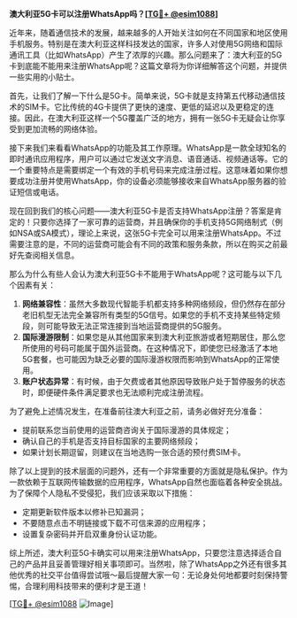 **澳大利亚5G卡可以注册WhatsApp吗？[[TG💪+ @esim1088](https://t.me/s/esim1088)]**

近年来，随着通信技术的发展，越来越多的人开始关注如何在不同国家和地区使用手机服务。特别是在澳大利亚这样科技发达的国家，许多人对使用5G网络和国际通讯工具（比如WhatsApp）产生了浓厚的兴趣。那么问题来了：澳大利亚的5G卡到底能不能用来注册WhatsApp呢？这篇文章将为你详细解答这个问题，并提供一些实用的小贴士。

首先，让我们了解一下什么是5G卡。简单来说，5G卡就是支持第五代移动通信技术的SIM卡。它比传统的4G卡提供了更快的速度、更低的延迟以及更稳定的连接。因此，在澳大利亚这样一个5G覆盖广泛的地方，拥有一张5G卡无疑会让你享受到更加流畅的网络体验。

接下来我们来看看WhatsApp的功能及其工作原理。WhatsApp是一款全球知名的即时通讯应用程序，用户可以通过它发送文字消息、语音通话、视频通话等。它的一个重要特点是需要绑定一个有效的手机号码来完成注册过程。这意味着如果你想要成功注册并使用WhatsApp，你的设备必须能够接收来自WhatsApp服务器的验证短信或电话。

现在回到我们的核心问题——澳大利亚5G卡是否支持WhatsApp注册？答案是肯定的！只要你选择了一家可靠的运营商，并且确保你的手机支持5G网络制式（例如NSA或SA模式），理论上来说，这张5G卡完全可以用来注册WhatsApp。不过需要注意的是，不同的运营商可能会有不同的政策和服务条款，所以在购买之前最好先查阅相关信息。

那么为什么有些人会认为澳大利亚5G卡不能用于WhatsApp呢？这可能与以下几个因素有关：

1. **网络兼容性**：虽然大多数现代智能手机都支持多种网络频段，但仍然存在部分老旧机型无法完全兼容所有类型的5G信号。如果您的手机不支持某些特定频段，则可能导致无法正常连接到当地运营商提供的5G服务。
2. **国际漫游限制**：如果您是从其他国家来到澳大利亚旅游或者短期居住，那么您所使用的号码可能属于国外运营商。在这种情况下，即使您已经激活了本地5G套餐，也可能因为缺乏必要的国际漫游权限而影响到WhatsApp的正常使用。
3. **账户状态异常**：有时候，由于欠费或者其他原因导致账户处于暂停服务的状态时，即便硬件条件满足要求也无法顺利完成注册流程。

为了避免上述情况发生，在准备前往澳大利亚之前，请务必做好充分准备：
- 提前联系您当前使用的运营商咨询关于国际漫游的具体规定；
- 确认自己的手机是否支持目标国家的主要网络频段；
- 如果计划长期逗留，则建议在当地选购一张合适的预付费SIM卡。

除了以上提到的技术层面的问题外，还有一个非常重要的方面就是隐私保护。作为一款依赖于互联网传输数据的应用程序，WhatsApp自然也面临着各种安全挑战。为了保障个人隐私不受侵犯，我们应该采取以下措施：
- 定期更新软件版本以修补已知漏洞；
- 不要随意点击不明链接或下载不可信来源的应用程序；
- 设置复杂密码并开启双重身份认证功能。

综上所述，澳大利亚5G卡确实可以用来注册WhatsApp，只要您注意选择适合自己的产品并且妥善管理好相关事项即可。当然啦，除了WhatsApp之外还有很多其他优秀的社交平台值得尝试哦～最后提醒大家一句：无论身处何地都要时刻保持警惕，合理利用科技带来的便利才是王道！

[[TG💪+ @esim1088](https://t.me/s/esim1088) ![Image](https://i.postimg.cc/4NQfJmqS/Snipaste-2025-05-13-00-14-12.png)]